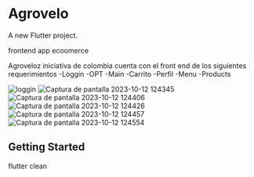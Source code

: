 # Agrovelo

A new Flutter project.

frontend app ecoomerce

Agroveloz iniciativa de colombia cuenta con el front end de los siguientes requerimientos
-Loggin
-OPT
-Main
-Carrito
-Perfil
-Menu
-Products


![loggin](https://github.com/D3C0D1/E-commerce-frontend-flutter/assets/124421179/f438bed0-afe7-4341-9b08-bae67ef110d9)
![Captura de pantalla 2023-10-12 124345](https://github.com/D3C0D1/E-commerce-frontend-flutter/assets/124421179/137bde9c-0a91-4d5b-83ac-fe8a554b7703)
![Captura de pantalla 2023-10-12 124406](https://github.com/D3C0D1/E-commerce-frontend-flutter/assets/124421179/4fedc779-a347-461a-8105-0f5c6a53394f)
![Captura de pantalla 2023-10-12 124426](https://github.com/D3C0D1/E-commerce-frontend-flutter/assets/124421179/abc19c2d-f0b4-4187-97a1-a22144e0d8cc)
![Captura de pantalla 2023-10-12 124457](https://github.com/D3C0D1/E-commerce-frontend-flutter/assets/124421179/7064a584-cda1-4e30-bc0b-7f9385e2a60e)
![Captura de pantalla 2023-10-12 124554](https://github.com/D3C0D1/E-commerce-frontend-flutter/assets/124421179/4b9bcb9b-e10c-4fac-ba29-2bf209ae485f)


## Getting Started

  flutter clean




